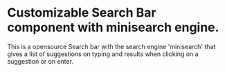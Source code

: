 # Customizable Search Bar component with minisearch engine.

This is a opensource Search bar with the search engine 'minisearch' that gives a list of suggestions on typing and results when clicking on a suggestion or on enter.
